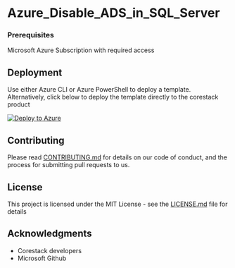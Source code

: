 
# Azure_Disable_ADS_in_SQL_Server



### Prerequisites

Microsoft Azure Subscription with required access

## Deployment

Use either Azure CLI or Azure PowerShell to deploy a template. Alternatively, click below to deploy the template directly to the corestack product 

[![Deploy to Azure](https://docs.corestack.io/wp-content/uploads/2019/09/deploy-to-corestack.svg)](http://discover.corestack.io/heatstack/templates?repositories=github&external_redirect=true&name=Azure_Disable_ADS_in_SQL_Server&url=https://raw.githubusercontent.com/corestacklabs/Templates/master/arm/Azure_Disable_ADS_in_SQL_Server/Azure_Disable_ADS_in_SQL_Server_content.json&engine=arm&type[0]=Cloud&classification[0]=Provisioning&services[0]=Azure&scope=tenant#/private)

## Contributing

Please read [CONTRIBUTING.md](https://gist.github.com/karthick-kk/30e4fd3f279492b4f040d5cd569d21d0) for details on our code of conduct, and the process for submitting pull requests to us.

## License

This project is licensed under the MIT License - see the [LICENSE.md](LICENSE.md) file for details

## Acknowledgments

* Corestack developers
* Microsoft Github

